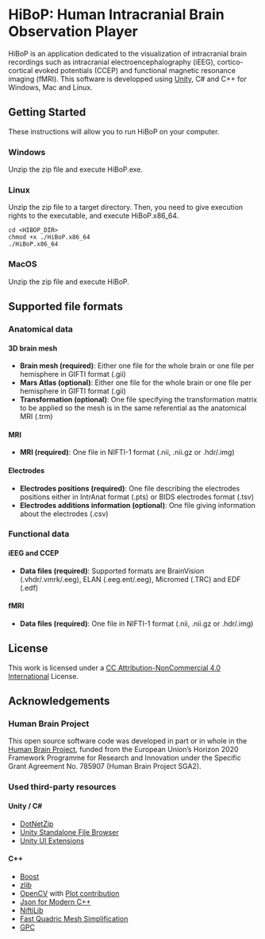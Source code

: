 # HiBoP: Human Intracranial Brain Observation Player

HiBoP is an application dedicated to the visualization of intracranial brain recordings such as intracranial electroencephalography (iEEG), cortico-cortical evoked potentials (CCEP) and functional magnetic resonance imaging (fMRI). This software is developped using [Unity](https://unity.com/), C# and C++ for Windows, Mac and Linux.

## Getting Started

These instructions will allow you to run HiBoP on your computer.

### Windows

Unzip the zip file and execute HiBoP.exe.

### Linux

Unzip the zip file to a target directory.
Then, you need to give execution rights to the executable, and execute HiBoP.x86_64.

```
cd <HIBOP_DIR>
chmod +x ./HiBoP.x86_64
./HiBoP.x86_64
```

### MacOS

Unzip the zip file and execute HiBoP.

## Supported file formats

### Anatomical data

#### 3D brain mesh

*  **Brain mesh (required)**: Either one file for the whole brain or one file per hemisphere in GIFTI format (.gii)
*  **Mars Atlas (optional)**: Either one file for the whole brain or one file per hemisphere in GIFTI format (.gii)
*  **Transformation (optional)**: One file specifying the transformation matrix to be applied so the mesh is in the same referential as the anatomical MRI (.trm)

#### MRI

*  **MRI (required)**: One file in NIFTI-1 format (.nii, .nii.gz or .hdr/.img)

#### Electrodes

*  **Electrodes positions (required)**: One file describing the electrodes positions either in IntrAnat format (.pts) or BIDS electrodes format (.tsv)
*  **Electrodes additions information (optional)**: One file giving information about the electrodes (.csv)

### Functional data

#### iEEG and CCEP

*  **Data files (required)**: Supported formats are BrainVision (.vhdr/.vmrk/.eeg), ELAN (.eeg.ent/.eeg), Micromed (.TRC) and EDF (.edf)

#### fMRI

*  **Data files (required)**: One file in NIFTI-1 format (.nii, .nii.gz or .hdr/.img)

## License

This work is licensed under a [CC Attribution-NonCommercial 4.0 International](http://creativecommons.org/licenses/by-nc/4.0/) License.

## Acknowledgements

### Human Brain Project

This open source software code was developed in part or in whole in the [Human Brain Project](https://www.humanbrainproject.eu/en/), funded from the European Union’s Horizon 2020 Framework Programme for Research and Innovation under the Specific Grant Agreement No. 785907 (Human Brain Project SGA2).

### Used third-party resources

#### Unity / C\#

*  [DotNetZip](https://archive.codeplex.com/?p=dotnetzip)
*  [Unity Standalone File Browser](https://github.com/gkngkc/UnityStandaloneFileBrowser)
*  [Unity UI Extensions](https://bitbucket.org/UnityUIExtensions/unity-ui-extensions)

#### C++

*  [Boost](https://www.boost.org/)
*  [zlib](https://www.zlib.net/)
*  [OpenCV](https://opencv.org/) with [Plot contribution](https://github.com/opencv/opencv_contrib/tree/master/modules/plot)
*  [Json for Modern C++](https://github.com/nlohmann/json)
*  [NiftiLib](http://niftilib.sourceforge.net/)
*  [Fast Quadric Mesh Simplification](https://github.com/sp4cerat/Fast-Quadric-Mesh-Simplification)
*  [GPC](http://www.cs.man.ac.uk/~toby/gpc/)